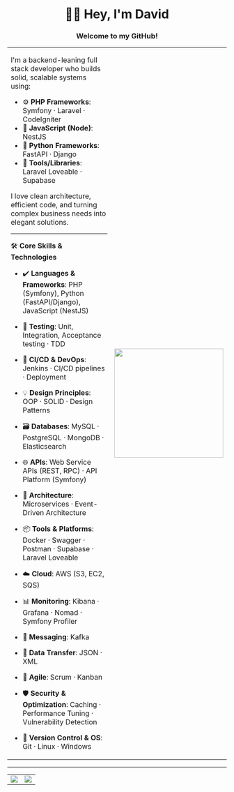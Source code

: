 <p align="center">
  <h1 align="center">👨‍💻 Hey, I'm David</h1>
  <h3 align="center">Welcome to my GitHub!</h3>
</p>

<table>
  <tr>
    <td width="60%" valign="top">

I'm a backend-leaning full stack developer who builds solid, scalable systems using:  
- ⚙️ **PHP Frameworks**: Symfony · Laravel · CodeIgniter  
- 🚀 **JavaScript (Node)**: NestJS  
- 🐍 **Python Frameworks**: FastAPI · Django  
- 🔧 **Tools/Libraries**: Laravel Loveable · Supabase  

I love clean architecture, efficient code, and turning complex business needs into elegant solutions.

---

🛠️ **Core Skills & Technologies**  
- ✔️ **Languages & Frameworks**: PHP (Symfony), Python (FastAPI/Django), JavaScript (NestJS)  
- 🧪 **Testing**: Unit, Integration, Acceptance testing · TDD  
- 🔁 **CI/CD & DevOps**: Jenkins · CI/CD pipelines · Deployment  
- 💡 **Design Principles**: OOP · SOLID · Design Patterns  
- 🗃️ **Databases**: MySQL · PostgreSQL · MongoDB · Elasticsearch  
- 🌐 **APIs**: Web Service APIs (REST, RPC) · API Platform (Symfony)  
- 🧱 **Architecture**: Microservices · Event-Driven Architecture  
- 📦 **Tools & Platforms**: Docker · Swagger · Postman · Supabase · Laravel Loveable  
- ☁️ **Cloud**: AWS (S3, EC2, SQS)  
- 📊 **Monitoring**: Kibana · Grafana · Nomad · Symfony Profiler  
- 📨 **Messaging**: Kafka  
- 🔄 **Data Transfer**: JSON · XML  
- 🧠 **Agile**: Scrum · Kanban  
- 🛡️ **Security & Optimization**: Caching · Performance Tuning · Vulnerability Detection  
- 🧬 **Version Control & OS**: Git · Linux · Windows

  </td>
  <td width="40%" align="center">
    <img src="https://media.giphy.com/media/qgQUggAC3Pfv687qPC/giphy.gif" width="250" />
  </td>
  </tr>
</table>

---

<table>
  <tr>
    <td>
      <img align="center" src="https://github-readme-stats.vercel.app/api?username=davithambardzumyanest&show_icons=true&theme=tokyonight" />
    </td>
    <td>
      <img align="center" src="https://streak-stats.demolab.com?user=davithambardzumyanest&theme=tokyonight" />
    </td>
  </tr>
</table>
